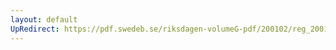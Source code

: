 ```yaml
---
layout: default
UpRedirect: https://pdf.swedeb.se/riksdagen-volumeG-pdf/200102/reg_200102/reg_200102_0273.pdf
---
```

